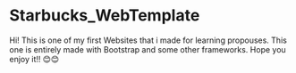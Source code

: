 # Starbucks_WebTemplate
Hi! This is one of my first Websites that i made for learning propouses.
This one is entirely made with Bootstrap and some other frameworks. 
Hope you enjoy it!! 😊😊


